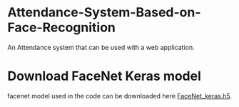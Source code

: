 # Attendance-System-Based-on-Face-Recognition
An Attendance system that can be used with a web application.

# Download FaceNet Keras model
facenet model used in the code can be downloaded here [FaceNet_keras.h5](https://drive.google.com/drive/folders/12aMYASGCKvDdkygSv1yQq8ns03AStDO_).
